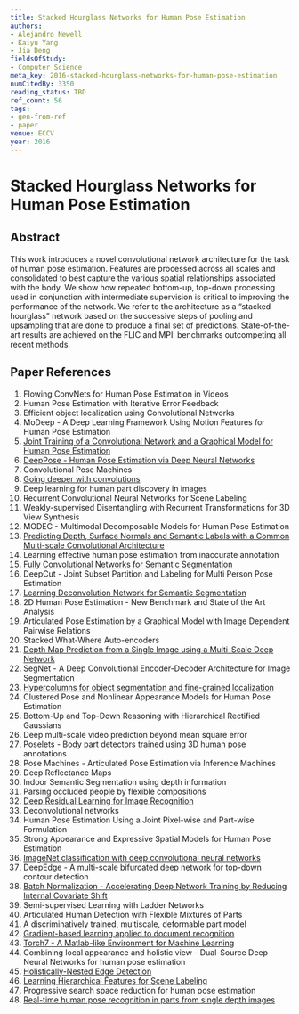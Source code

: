 ```yaml
---
title: Stacked Hourglass Networks for Human Pose Estimation
authors:
- Alejandro Newell
- Kaiyu Yang
- Jia Deng
fieldsOfStudy:
- Computer Science
meta_key: 2016-stacked-hourglass-networks-for-human-pose-estimation
numCitedBy: 3350
reading_status: TBD
ref_count: 56
tags:
- gen-from-ref
- paper
venue: ECCV
year: 2016
---
```


# Stacked Hourglass Networks for Human Pose Estimation

## Abstract

This work introduces a novel convolutional network architecture for the task of human pose estimation. Features are processed across all scales and consolidated to best capture the various spatial relationships associated with the body. We show how repeated bottom-up, top-down processing used in conjunction with intermediate supervision is critical to improving the performance of the network. We refer to the architecture as a “stacked hourglass” network based on the successive steps of pooling and upsampling that are done to produce a final set of predictions. State-of-the-art results are achieved on the FLIC and MPII benchmarks outcompeting all recent methods.

## Paper References

1. Flowing ConvNets for Human Pose Estimation in Videos
2. Human Pose Estimation with Iterative Error Feedback
3. Efficient object localization using Convolutional Networks
4. MoDeep - A Deep Learning Framework Using Motion Features for Human Pose Estimation
5. [Joint Training of a Convolutional Network and a Graphical Model for Human Pose Estimation](2014-joint-training-of-a-convolutional-network-and-a-graphical-model-for-human-pose-estimation)
6. [DeepPose - Human Pose Estimation via Deep Neural Networks](2014-deeppose-human-pose-estimation-via-deep-neural-networks)
7. Convolutional Pose Machines
8. [Going deeper with convolutions](2015-going-deeper-with-convolutions)
9. Deep learning for human part discovery in images
10. Recurrent Convolutional Neural Networks for Scene Labeling
11. Weakly-supervised Disentangling with Recurrent Transformations for 3D View Synthesis
12. MODEC - Multimodal Decomposable Models for Human Pose Estimation
13. [Predicting Depth, Surface Normals and Semantic Labels with a Common Multi-scale Convolutional Architecture](2015-predicting-depth-surface-normals-and-semantic-labels-with-a-common-multi-scale-convolutional-architecture)
14. Learning effective human pose estimation from inaccurate annotation
15. [Fully Convolutional Networks for Semantic Segmentation](2017-fully-convolutional-networks-for-semantic-segmentation)
16. DeepCut - Joint Subset Partition and Labeling for Multi Person Pose Estimation
17. [Learning Deconvolution Network for Semantic Segmentation](2015-learning-deconvolution-network-for-semantic-segmentation)
18. 2D Human Pose Estimation - New Benchmark and State of the Art Analysis
19. Articulated Pose Estimation by a Graphical Model with Image Dependent Pairwise Relations
20. Stacked What-Where Auto-encoders
21. [Depth Map Prediction from a Single Image using a Multi-Scale Deep Network](2014-depth-map-prediction-from-a-single-image-using-a-multi-scale-deep-network)
22. SegNet - A Deep Convolutional Encoder-Decoder Architecture for Image Segmentation
23. [Hypercolumns for object segmentation and fine-grained localization](2015-hypercolumns-for-object-segmentation-and-fine-grained-localization)
24. Clustered Pose and Nonlinear Appearance Models for Human Pose Estimation
25. Bottom-Up and Top-Down Reasoning with Hierarchical Rectified Gaussians
26. Deep multi-scale video prediction beyond mean square error
27. Poselets - Body part detectors trained using 3D human pose annotations
28. Pose Machines - Articulated Pose Estimation via Inference Machines
29. Deep Reflectance Maps
30. Indoor Semantic Segmentation using depth information
31. Parsing occluded people by flexible compositions
32. [Deep Residual Learning for Image Recognition](2016-deep-residual-learning-for-image-recognition)
33. Deconvolutional networks
34. Human Pose Estimation Using a Joint Pixel-wise and Part-wise Formulation
35. Strong Appearance and Expressive Spatial Models for Human Pose Estimation
36. [ImageNet classification with deep convolutional neural networks](2012-imagenet-classification-with-deep-convolutional-neural-networks)
37. DeepEdge - A multi-scale bifurcated deep network for top-down contour detection
38. [Batch Normalization - Accelerating Deep Network Training by Reducing Internal Covariate Shift](2015-batch-normalization-accelerating-deep-network-training-by-reducing-internal-covariate-shift)
39. Semi-supervised Learning with Ladder Networks
40. Articulated Human Detection with Flexible Mixtures of Parts
41. A discriminatively trained, multiscale, deformable part model
42. [Gradient-based learning applied to document recognition](1998-gradient-based-learning-applied-to-document-recognition)
43. [Torch7 - A Matlab-like Environment for Machine Learning](2011-torch7-a-matlab-like-environment-for-machine-learning)
44. Combining local appearance and holistic view - Dual-Source Deep Neural Networks for human pose estimation
45. [Holistically-Nested Edge Detection](2015-holistically-nested-edge-detection)
46. [Learning Hierarchical Features for Scene Labeling](2013-learning-hierarchical-features-for-scene-labeling)
47. Progressive search space reduction for human pose estimation
48. [Real-time human pose recognition in parts from single depth images](2011-real-time-human-pose-recognition-in-parts-from-single-depth-images)
